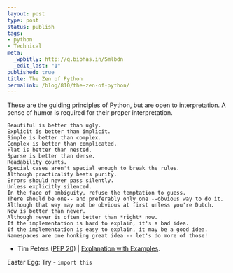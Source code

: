 ```yaml
--- 
layout: post
type: post
status: publish
tags: 
- python
- Technical
meta: 
  _wpbitly: http://q.bibhas.in/Smlbdn
  _edit_last: "1"
published: true
title: The Zen of Python
permalink: /blog/810/the-zen-of-python/
---
```

These are the guiding principles of Python, but are open to interpretation. A sense of humor is required for their proper interpretation.


    Beautiful is better than ugly.
    Explicit is better than implicit.
    Simple is better than complex.
    Complex is better than complicated.
    Flat is better than nested.
    Sparse is better than dense.
    Readability counts.
    Special cases aren't special enough to break the rules.
    Although practicality beats purity.
    Errors should never pass silently.
    Unless explicitly silenced.
    In the face of ambiguity, refuse the temptation to guess.
    There should be one-- and preferably only one --obvious way to do it.
    Although that way may not be obvious at first unless you're Dutch.
    Now is better than never.
    Although never is often better than *right* now.
    If the implementation is hard to explain, it's a bad idea.
    If the implementation is easy to explain, it may be a good idea.
    Namespaces are one honking great idea -- let's do more of those!


- Tim Peters (<a href="http://www.python.org/dev/peps/pep-0020/" target="_blank">PEP 20</a>) | <a href="http://stackoverflow.com/questions/228181/the-zen-of-python" target="_blank">Explanation with Examples</a>.

Easter Egg: Try - `import this`
